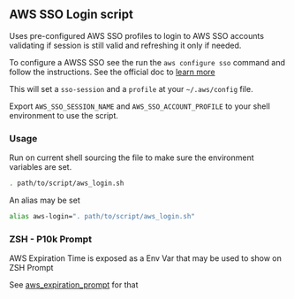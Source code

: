 ## AWS SSO Login script
Uses pre-configured AWS SSO profiles to login to AWS SSO accounts validating if session is still valid and refreshing it only if needed.

To configure a AWSS SSO see the run the `aws configure sso` command and follow the instructions. See the official doc to [learn more](https://docs.aws.amazon.com/cli/latest/userguide/sso-configure-profile-token.html#sso-configure-profile-token-auto-sso)

This will set a `sso-session` and a `profile` at your `~/.aws/config` file.

Export `AWS_SSO_SESSION_NAME` and `AWS_SSO_ACCOUNT_PROFILE` to your shell environment to use the script.

### Usage
Run on current shell sourcing the file to make sure the environment variables are set.
```bash
. path/to/script/aws_login.sh
```

An alias may be set
```bash
alias aws-login=". path/to/script/aws_login.sh"
```

### ZSH - P10k Prompt
AWS Expiration Time is exposed as a Env Var that may be used to show on ZSH Prompt

See [aws_expiration_prompt](./aws_p10k_sso_expiration_prompt.zsh) for that
